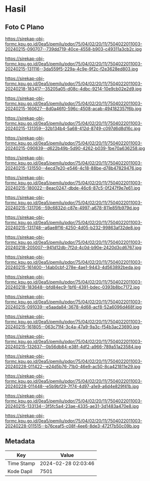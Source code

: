 # Hasil

## Foto C Plano

https://sirekap-obj-formc.kpu.go.id/0ea5/pemilu/pdpr/75/04/02/20/11/7504022011003-20240215-090707--739dd719-40ce-4558-b903-c49311a3cb2c.jpg

https://sirekap-obj-formc.kpu.go.id/0ea5/pemilu/pdpr/75/04/02/20/11/7504022011003-20240215-131116--3da559f5-229a-4c9e-9f2c-f2e3628ed803.jpg

https://sirekap-obj-formc.kpu.go.id/0ea5/pemilu/pdpr/75/04/02/20/11/7504022011003-20240218-183417--35205a05-d08c-4dbc-9214-10e9cb02e2d9.jpg

https://sirekap-obj-formc.kpu.go.id/0ea5/pemilu/pdpr/75/04/02/20/11/7504022011003-20240215-160627--8d0a46f0-596c-4508-acab-494182357f6b.jpg

https://sirekap-obj-formc.kpu.go.id/0ea5/pemilu/pdpr/75/04/02/20/11/7504022011003-20240215-131359--32b134b4-5a68-412d-8749-c097d6d8d16c.jpg

https://sirekap-obj-formc.kpu.go.id/0ea5/pemilu/pdpr/75/04/02/20/11/7504022011003-20240215-090839--d622b49b-5d90-4262-b039-1be70a636258.jpg

https://sirekap-obj-formc.kpu.go.id/0ea5/pemilu/pdpr/75/04/02/20/11/7504022011003-20240215-131550--4ecd7e20-e546-4c18-88be-d78b47829476.jpg

https://sirekap-obj-formc.kpu.go.id/0ea5/pemilu/pdpr/75/04/02/20/11/7504022011003-20240215-180022--8eac0247-dbde-46c6-87c5-0f247f9e7e61.jpg

https://sirekap-obj-formc.kpu.go.id/0ea5/pemilu/pdpr/75/04/02/20/11/7504022011003-20240215-131706--59c6832d-c87e-4997-a678-811e85fb979d.jpg

https://sirekap-obj-formc.kpu.go.id/0ea5/pemilu/pdpr/75/04/02/20/11/7504022011003-20240215-131748--a6ae8f16-4250-4d05-b232-99863af32de8.jpg

https://sirekap-obj-formc.kpu.go.id/0ea5/pemilu/pdpr/75/04/02/20/11/7504022011003-20240218-205007--941d12db-7f2d-4c0d-b90e-2420d3cd6767.jpg

https://sirekap-obj-formc.kpu.go.id/0ea5/pemilu/pdpr/75/04/02/20/11/7504022011003-20240215-161400--14ab0cbf-278e-4ae1-9443-4d563892beda.jpg

https://sirekap-obj-formc.kpu.go.id/0ea5/pemilu/pdpr/75/04/02/20/11/7504022011003-20240218-183648--bfd84ec9-1bf6-4391-bdec-0393b8bc7172.jpg

https://sirekap-obj-formc.kpu.go.id/0ea5/pemilu/pdpr/75/04/02/20/11/7504022011003-20240215-091039--e5aada84-3678-4d68-acf8-52a6096d468f.jpg

https://sirekap-obj-formc.kpu.go.id/0ea5/pemilu/pdpr/75/04/02/20/11/7504022011003-20240215-161805--063c71f4-3c4a-47a9-9a3c-f54b3ac23690.jpg

https://sirekap-obj-formc.kpu.go.id/0ea5/pemilu/pdpr/75/04/02/20/11/7504022011003-20240215-132637--0b56db84-e38f-4df2-a966-789a51a23584.jpg

https://sirekap-obj-formc.kpu.go.id/0ea5/pemilu/pdpr/75/04/02/20/11/7504022011003-20240228-011422--e24d5b76-71b0-46e9-ac50-8ca421811e29.jpg

https://sirekap-obj-formc.kpu.go.id/0ea5/pemilu/pdpr/75/04/02/20/11/7504022011003-20240228-011448--e5b9bf29-7f74-4d97-a1e9-a6d4e829f41b.jpg

https://sirekap-obj-formc.kpu.go.id/0ea5/pemilu/pdpr/75/04/02/20/11/7504022011003-20240215-133134--3f5fc5a4-23ae-4335-ae31-3d1483a470e8.jpg

https://sirekap-obj-formc.kpu.go.id/0ea5/pemilu/pdpr/75/04/02/20/11/7504022011003-20240228-011515--b76ceaf5-c08f-4ee6-8de3-472f7b50c09b.jpg


## Metadata

| Key        | Value               |
| ---------- | ------------------- |
| Time Stamp | 2024-02-28 02:03:46 |
| Kode Dapil | 7501                |



